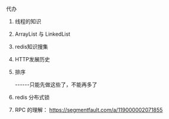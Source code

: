 代办

1. 线程的知识

2. ArrayList 与 LinkedList

3. redis知识搜集

4. HTTP发展历史

5. 排序

   ------只能先做这些了，不能再多了



1. redis 分布式锁

1. RPC 的理解： https://segmentfault.com/a/119000002071855

